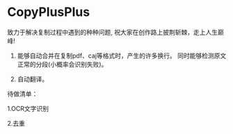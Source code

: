 # CopyPlusPlus
致力于解决复制过程中遇到的种种问题, 祝大家在创作路上披荆斩棘，走上人生巅峰!

1. 能够自动合并在复制pdf、caj等格式时，产生的许多换行。 同时能够检测原文正常的分段(小概率会识别失败)。

2. 自动翻译。

待做清单：

1.OCR文字识别

2.去重
